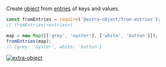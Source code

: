 Create [object] from [entries] of keys and values.

```javascript
const fromEntries = require('@extra-object/from-entries');
// fromEntries(<entries>)

map = new Map([['grey', 'oyster'], ['white', 'button']]);
fromEntries(map);
// {grey: 'oyster', white: 'button'}
```


[![extra-object](https://i.imgur.com/yFUJ4GM.jpg)](https://www.npmjs.com/package/extra-object)

[object]: https://developer.mozilla.org/en-US/docs/Web/JavaScript/Guide/Working_with_Objects
[entries]: https://developer.mozilla.org/en-US/docs/Web/JavaScript/Reference/Global_Objects/Array/entries
